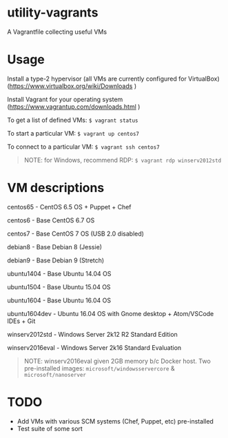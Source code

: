 utility-vagrants
================

A Vagrantfile collecting useful VMs

Usage
=====

Install a type-2 hypervisor (all VMs are currently configured
for VirtualBox) (https://www.virtualbox.org/wiki/Downloads )

Install Vagrant for your operating system (https://www.vagrantup.com/downloads.html )

To get a list of defined VMs: `$ vagrant status`

To start a particular VM: `$ vagrant up centos7`

To connect to a particular VM:
`$ vagrant ssh centos7`

>NOTE: for Windows, recommend RDP: `$ vagrant rdp winserv2012std`


VM descriptions
===============

centos65 - CentOS 6.5 OS + Puppet + Chef

centos6 - Base CentOS 6.7 OS

centos7 - Base CentOS 7 OS (USB 2.0 disabled)

debian8 - Base Debian 8 (Jessie)

debian9 - Base Debian 9 (Stretch)

ubuntu1404 - Base Ubuntu 14.04 OS

ubuntu1504 - Base Ubuntu 15.04 OS

ubuntu1604 - Base Ubuntu 16.04 OS

ubuntu1604dev - Ubuntu 16.04 OS with Gnome desktop + Atom/VSCode IDEs + Git

winserv2012std - Windows Server 2k12 R2 Standard Edition

winserv2016eval - Windows Server 2k16 Standard Evaluation

>NOTE: winserv2016eval given 2GB memory b/c Docker host. Two pre-installed images: `microsoft/windowsservercore` & `microsoft/nanoserver`

TODO
====

* Add VMs with various SCM systems (Chef, Puppet, etc) pre-installed
* Test suite of some sort

